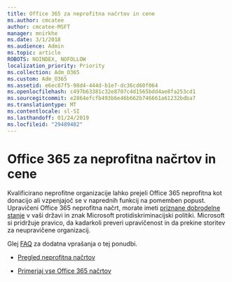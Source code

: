 ```yaml
---
title: Office 365 za neprofitna načrtov in cene
ms.author: cmcatee
author: cmcatee-MSFT
manager: mnirkhe
ms.date: 3/1/2018
ms.audience: Admin
ms.topic: article
ROBOTS: NOINDEX, NOFOLLOW
localization_priority: Priority
ms.collection: Adm_O365
ms.custom: Adm_O365
ms.assetid: e6ec87f5-98d4-444d-b1e7-dc36cd60f064
ms.openlocfilehash: c497b63381c32e8707c4d1565bdd4ae8fa253cd1
ms.sourcegitcommit: e2864efcfb493b6e46b662b746661a61232bdba7
ms.translationtype: MT
ms.contentlocale: sl-SI
ms.lasthandoff: 01/24/2019
ms.locfileid: "29489482"
---
```

# <a name="office-365-for-nonprofit-plans-and-pricing"></a>Office 365 za neprofitna načrtov in cene

Kvalificirano neprofitne organizacije lahko prejeli Office 365 neprofitna kot donacijo ali vzpenjajoč se v naprednih funkcij na pomemben popust. Upravičeni Office 365 neprofitna načrt, morate imeti [priznane dobrodelne stanje](https://go.microsoft.com/fwlink/p/?LinkID=330253) v vaši državi in znak Microsoft protidiskriminacijski politiki. Microsoft si pridržuje pravico, da kadarkoli preveri upravičenost in da prekine storitev za neupravičene organizacij. 
  
Glej [FAQ](https://products.office.com/en-us/nonprofit/office-365-nonprofit) za dodatna vprašanja o tej ponudbi. 
  
- [Pregled neprofitna načrtov](https://products.office.com/en-us/nonprofit/office-365-nonprofit-plans-and-pricing?tab=1)
    
- [Primerjaj vse Office 365 načrtov](https://products.office.com/en-us/business/compare-more-office-365-for-business-plans)
    

